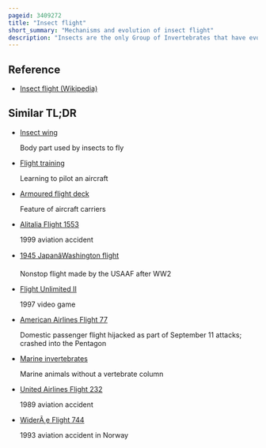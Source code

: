 ```yaml
---
pageid: 3409272
title: "Insect flight"
short_summary: "Mechanisms and evolution of insect flight"
description: "Insects are the only Group of Invertebrates that have evolved Wings and Flight. Insects first flew in the Carboniferous, some 300 to 350 million Years ago, making them the first Animals to evolve Flight. Wings could have evolved from Appendages on the Sides of existing Limbs which had Nerves Joints and Muscles used for other Purposes. These may have initially been used for sailing on Water or to slow the Descent Rate when Gliding."
---
```


## Reference

- [Insect flight (Wikipedia)](https://en.wikipedia.org/?curid=3409272)

## Similar TL;DR

- [Insect wing](/tldr/en/insect-wing)

  Body part used by insects to fly

- [Flight training](/tldr/en/flight-training)

  Learning to pilot an aircraft

- [Armoured flight deck](/tldr/en/armoured-flight-deck)

  Feature of aircraft carriers

- [Alitalia Flight 1553](/tldr/en/alitalia-flight-1553)

  1999 aviation accident

- [1945 JapanâWashington flight](/tldr/en/1945-japanwashington-flight)

  Nonstop flight made by the USAAF after WW2

- [Flight Unlimited II](/tldr/en/flight-unlimited-ii)

  1997 video game

- [American Airlines Flight 77](/tldr/en/american-airlines-flight-77)

  Domestic passenger flight hijacked as part of September 11 attacks; crashed into the Pentagon

- [Marine invertebrates](/tldr/en/marine-invertebrates)

  Marine animals without a vertebrate column

- [United Airlines Flight 232](/tldr/en/united-airlines-flight-232)

  1989 aviation accident

- [WiderÃ¸e Flight 744](/tldr/en/widere-flight-744)

  1993 aviation accident in Norway
